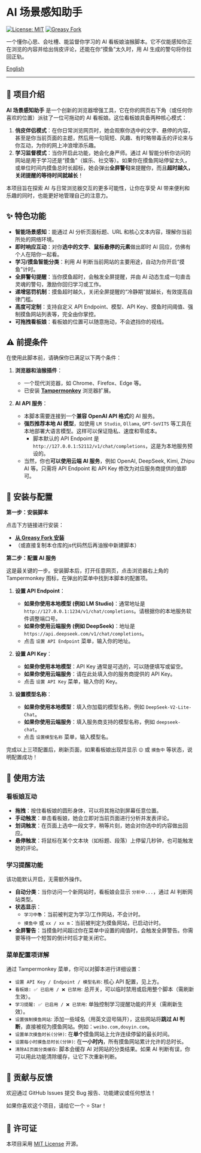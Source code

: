 # AI 场景感知助手

[![License: MIT](https://img.shields.io/badge/License-MIT-yellow.svg)](https://opensource.org/licenses/MIT)
[![Greasy Fork](https://img.shields.io/greasyfork/v/YOUR_SCRIPT_ID?label=Greasy%20Fork&logo=tampermonkey)](https://greasyfork.org/zh-CN/scripts/YOUR_SCRIPT_ID) <!-- 请将 YOUR_SCRIPT_ID 替换为你的脚本在 Greasy Fork 上的 ID -->

一个懂你心思、会吐槽、能监督你学习的 AI 看板娘油猴脚本。它不仅能感知你正在浏览的内容并给出俏皮评论，还能在你“摸鱼”太久时，用 AI 生成的警句将你拉回正轨。

[English](./README.en.md) <!-- 如果您打算提供英文版，可以保留此链接 -->

---

## 📖 项目介绍

**AI 场景感知助手** 是一个创新的浏览器增强工具，它在你的网页右下角（或任何你喜欢的位置）派驻了一位可拖动的 AI 看板娘。这位看板娘具备两种核心模式：

1.  **俏皮伴侣模式**：在你日常浏览网页时，她会观察你选中的文字、悬停的内容，甚至是你当前页面的主题，然后用一句简短、风趣、有时略带毒舌的评论来与你互动，为你的网上冲浪增添乐趣。
2.  **学习监督模式**：当你开启此功能，她会化身严师。通过 AI 智能分析你访问的网站是用于学习还是“摸鱼”（娱乐、社交等）。如果你在摸鱼网站停留太久，或单位时间内摸鱼总时长超标，她会弹出**全屏警句**来提醒你，而且**超时越久，关闭提醒的等待时间就越长**！

本项目旨在探索 AI 与日常浏览器交互的更多可能性，让你在享受 AI 带来便利和乐趣的同时，也能更好地管理自己的注意力。

## ✨ 特色功能

*   **智能场景感知**：能通过 AI 分析页面标题、URL 和核心文本内容，理解你当前所处的网络环境。
*   **即时响应互动**：对你**选中的文字**、**鼠标悬停的元素**做出即时 AI 回应，仿佛有个人在陪你一起看。
*   **学习/摸鱼智能分类**：利用 AI 判断当前网站的主要用途，自动为你开启“摸鱼”计时。
*   **全屏警句提醒**：当你摸鱼超时，会触发全屏提醒，并由 AI 动态生成一句直击灵魂的警句，激励你回归学习或工作。
*   **递增惩罚机制**：摸鱼超时越久，关闭全屏提醒的“冷静期”就越长，有效提高自律门槛。
*   **高度可定制**：支持自定义 API Endpoint、模型、API Key、摸鱼时间阈值、强制摸鱼网站列表等，完全由你掌控。
*   **可拖拽看板娘**：看板娘的位置可以随意拖动，不会遮挡你的视线。

## ⚠️ 前提条件

在使用此脚本前，请确保你已满足以下两个条件：

1.  **浏览器和油猴插件**：
    *   一个现代浏览器，如 Chrome、Firefox、Edge 等。
    *   已安装 [**Tampermonkey**](https://www.tampermonkey.net/) 浏览器扩展。

2.  **AI API 服务**：
    *   本脚本需要连接到一个**兼容 OpenAI API 格式**的 AI 服务。
    *   **强烈推荐本地 AI 模型**，如使用 `LM Studio`, `Ollama`, `GPT-SoVITS` 等工具在本地部署大语言模型。这样可以保证隐私、速度和零成本。
        *   脚本默认的 API Endpoint 是 `http://127.0.0.1:52112/v1/chat/completions`，这是为本地服务预设的。
    *   当然，你也**可以使用云端 AI 服务**，例如 OpenAI, DeepSeek, Kimi, Zhipu AI 等。只需将 API Endpoint 和 API Key 修改为对应服务商提供的值即可。

## 🚀 安装与配置

**第一步：安装脚本**

点击下方链接进行安装：

*   [**从 Greasy Fork 安装**]([https://greasyfork.org/zh-CN/scripts/YOUR_SCRIPT_ID](https://greasyfork.org/zh-CN/scripts/543691-ai%E5%9C%BA%E6%99%AF%E6%84%9F%E7%9F%A5%E5%8A%A9%E6%89%8B))
*   （或直接复制本仓库的js代码然后再油猴中新建脚本）

**第二步：配置 AI 服务**

这是最关键的一步。安装脚本后，打开任意网页，点击浏览器右上角的 Tampermonkey 图标，在弹出的菜单中找到本脚本的配置项。

1.  **设置 API Endpoint**：
    *   **如果你使用本地模型 (例如 LM Studio)**：通常地址是 `http://127.0.0.1:1234/v1/chat/completions`。请根据你的本地服务软件调整端口号。
    *   **如果你使用云端服务 (例如 DeepSeek)**：地址是 `https://api.deepseek.com/v1/chat/completions`。
    *   点击 `设置 API Endpoint` 菜单，输入你的地址。

2.  **设置 API Key**：
    *   **如果你使用本地模型**：API Key 通常是可选的，可以随便填写或留空。
    *   **如果你使用云端服务**：请在此处填入你的服务商提供的 API Key。
    *   点击 `设置 API Key` 菜单，输入你的 Key。

3.  **设置模型名称**：
    *   **如果你使用本地模型**：填入你加载的模型名称，例如 `DeepSeek-V2-Lite-Chat`。
    *   **如果你使用云端服务**：填入服务商支持的模型名称，例如 `deepseek-chat`。
    *   点击 `设置模型名称` 菜单，输入模型名。

完成以上三项配置后，刷新页面，如果看板娘出现并显示 `😊` 或 `摸鱼中` 等状态，说明配置成功！

## 📖 使用方法

### 看板娘互动

*   **拖拽**：按住看板娘的圆形身体，可以将其拖动到屏幕任意位置。
*   **手动触发**：单击看板娘，她会立即对当前页面进行分析并发表评论。
*   **划词触发**：在页面上选中一段文字，稍等片刻，她会对你选中的内容做出回应。
*   **悬停触发**：将鼠标在某个文本块（如标题、段落）上停留几秒钟，也可能触发她的评论。

### 学习提醒功能

该功能默认开启，无需额外操作。

*   **自动分类**：当你访问一个新网站时，看板娘会显示 `分析中...`，通过 AI 判断网站类型。
*   **状态显示**：
    *   `学习中📚`：当前被判定为学习/工作网站，不会计时。
    *   `摸鱼中` 或 `xx / xx m`：当前被判定为摸鱼网站，已启动计时。
*   **全屏警告**：当摸鱼时间超过你在菜单中设置的阈值时，会触发全屏警告。你需要等待一个短暂的倒计时后才能关闭它。

### 菜单配置项详解

通过 Tampermonkey 菜单，你可以对脚本进行详细设置：

*   `设置 API Key / Endpoint / 模型名称`: 核心 API 配置，见上方。
*   `看板娘: ✅ 已启用 / ❌ 已禁用`: 总开关，可以临时禁用或启用整个脚本（需刷新生效）。
*   `学习提醒: ✅ 已启用 / ❌ 已禁用`: 单独控制学习提醒功能的开关（需刷新生效）。
*   `设置强制摸鱼网站`: 添加一些域名（用英文逗号隔开），这些网站将**跳过 AI 判断**，直接被视为摸鱼网站。例如：`weibo.com,douyin.com`。
*   `设置单次摸鱼时长(分钟)`: 在**单个**摸鱼网站上允许连续停留的最长时间。
*   `设置每小时摸鱼总时长(分钟)`: 在**一小时内**，所有摸鱼网站累计允许的总时长。
*   `清除AI页面分类缓存`: 脚本会缓存 AI 对网站的分类结果。如果 AI 判断有误，你可以用此功能清除缓存，让它下次重新判断。

## 🤝 贡献与反馈

欢迎通过 GitHub Issues 提交 Bug 报告、功能建议或任何想法！

如果你喜欢这个项目，请给它一个 ⭐ Star！

## 📄 许可证

本项目采用 [MIT License](LICENSE) 开源。
